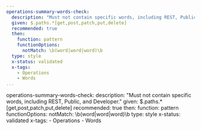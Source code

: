```yaml
--- 
operations-summary-words-check: 
  description: "Must not contain specific words, including REST, Public, and Developer."
  given: $.paths.*[get,post,patch,put,delete]
  recommended: true
  then:
    function: pattern
    functionOptions:
      notMatch: \b(word|word|word)\b
  type: style
  x-status: validated
  x-tags:
    - Operations
    - Words  
...
```

operations-summary-words-check: 
  description: "Must not contain specific words, including REST, Public, and Developer."
  given: $.paths.*[get,post,patch,put,delete]
  recommended: true
  then:
    function: pattern
    functionOptions:
      notMatch: \b(word|word|word)\b
  type: style
  x-status: validated
  x-tags:
    - Operations
    - Words 